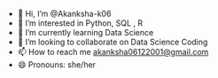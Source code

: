 - 👋 Hi, I’m @Akanksha-k06
- 👀 I’m interested in Python, SQL , R 
- 🌱 I’m currently learning Data Science
- 💞️ I’m looking to collaborate on Data Science Coding
- 📫 How to reach me akanksha06122001@gmail.com
- 😄 Pronouns: she/her

<!---
Akanksha-k06/Akanksha-k06 is a ✨ special ✨ repository because its `README.md` (this file) appears on your GitHub profile.
You can click the Preview link to take a look at your changes.
---> 
